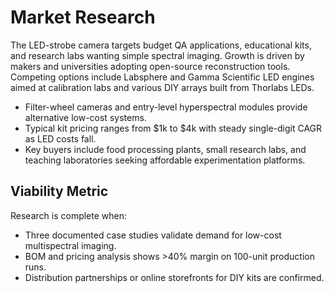 # Market Research

The LED-strobe camera targets budget QA applications, educational kits, and research labs wanting simple spectral imaging. Growth is driven by makers and universities adopting open-source reconstruction tools. Competing options include Labsphere and Gamma Scientific LED engines aimed at calibration labs and various DIY arrays built from Thorlabs LEDs.

- Filter-wheel cameras and entry-level hyperspectral modules provide alternative low-cost systems.
- Typical kit pricing ranges from $1k to $4k with steady single-digit CAGR as LED costs fall.
- Key buyers include food processing plants, small research labs, and teaching laboratories seeking affordable experimentation platforms.

## Viability Metric
Research is complete when:
- Three documented case studies validate demand for low-cost multispectral imaging.
- BOM and pricing analysis shows >40% margin on 100-unit production runs.
- Distribution partnerships or online storefronts for DIY kits are confirmed.
